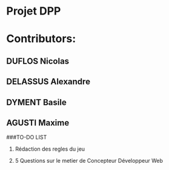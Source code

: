 # Projet DPP
# Contributors:
## DUFLOS Nicolas
## DELASSUS Alexandre
## DYMENT Basile
## AGUSTI Maxime


###TO-DO LIST

1) Rédaction des regles du jeu

2) 5 Questions sur le metier de Concepteur Développeur Web
